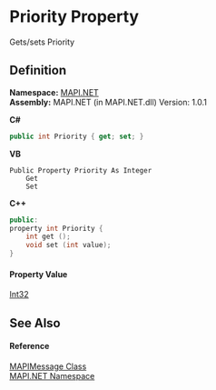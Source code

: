 # Priority Property


Gets/sets Priority



## Definition
**Namespace:** <a href="N_MAPI_NET.md">MAPI.NET</a>  
**Assembly:** MAPI.NET (in MAPI.NET.dll) Version: 1.0.1

**C#**
``` C#
public int Priority { get; set; }
```
**VB**
``` VB
Public Property Priority As Integer
	Get
	Set
```
**C++**
``` C++
public:
property int Priority {
	int get ();
	void set (int value);
}
```



#### Property Value
<a href="https://learn.microsoft.com/dotnet/api/system.int32" target="_blank" rel="noopener noreferrer">Int32</a>

## See Also


#### Reference
<a href="T_MAPI_NET_MAPIMessage.md">MAPIMessage Class</a>  
<a href="N_MAPI_NET.md">MAPI.NET Namespace</a>  
